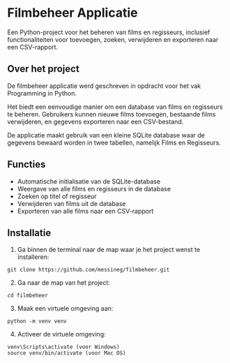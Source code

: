 # Filmbeheer Applicatie

Een Python-project voor het beheren van films en regisseurs, inclusief functionaliteiten voor toevoegen, zoeken, verwijderen en exporteren naar een CSV-rapport.

## Over het project

De filmbeheer applicatie werd geschreven in opdracht voor het vak Programming in Python.

Het biedt een eenvoudige manier om een database van films en regisseurs te beheren. Gebruikers kunnen nieuwe films toevoegen, bestaande films verwijderen, en gegevens exporteren naar een CSV-bestand. 

De applicatie maakt gebruik van een kleine SQLite database waar de gegevens bewaard worden in twee tabellen, namelijk Films en Regisseurs.

## Functies

- Automatische initialisatie van de SQLite-database
- Weergave van alle films en regisseurs in de database
- Zoeken op titel of regisseur
- Verwijderen van films uit de database
- Exporteren van alle films naar een CSV-rapport

## Installatie

1. Ga binnen de terminal naar de map waar je het project wenst te installeren:

```
git clone https://github.com/messineg/filmbeheer.git
```

2. Ga naar de map van het project:
```
cd filmbeheer
```

3. Maak een virtuele omgeving aan:
```
python -m venv venv
```

4. Activeer de virtuele omgeving:
```
venv\Scripts\activate (voor Windows)
source venv/bin/activate (voor Mac OS)
```
